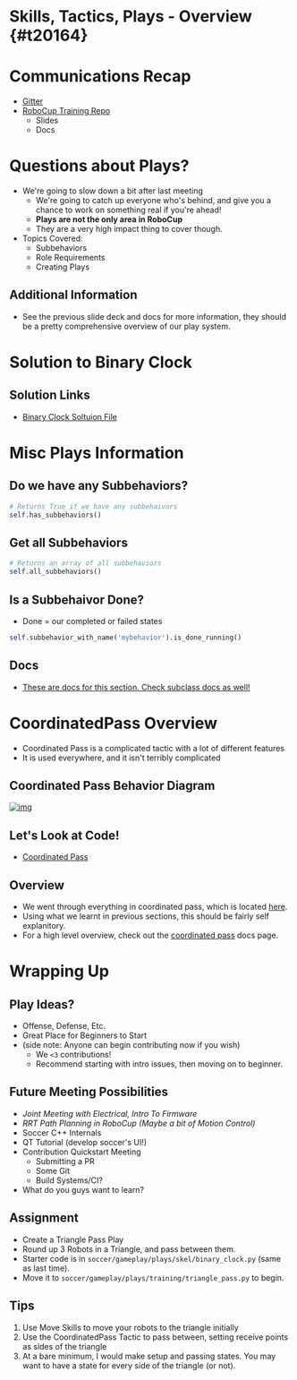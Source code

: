 # Skills, Tactics, Plays - Overview {#t20164}


# Communications Recap

-   [Gitter](https://gitter.im/RoboJackets/robocup-software)
-   [RoboCup Training Repo](https://github.com/RoboJackets//robocup-training)
    -   Slides
    -   Docs


# Questions about Plays?

-   We're going to slow down a bit after last meeting
    -   We're going to catch up everyone who's behind, and give you a chance to work on something real if you're ahead!
    -   **Plays are not the only area in RoboCup**
    -   They are a very high impact thing to cover though.
-   Topics Covered:
    -   Subbehaviors
    -   Role Requirements
    -   Creating Plays


## Additional Information

-   See the previous slide deck and docs for more information, they should be a pretty comprehensive overview of our play system.


# Solution to Binary Clock


## Solution Links

-   [Binary Clock Soltuion File](https://github.com/RoboJackets/robocup-software/blob/720645581718e52bc174275843fd7d114edf0543/soccer/gameplay/plays/training/binary_clock.py)


# Misc Plays Information


## Do we have any Subbehaviors?

```python
# Returns True if we have any subbehaivors
self.has_subbehaviors()
```


## Get all Subbehaviors

```python
# Returns an array of all subbehaviors
self.all_subbehaviors()
```


## Is a Subbehaivor Done?

-   Done = our completed or failed states

```python
self.subbehavior_with_name('mybehavior').is_done_running()
```


## Docs

-   [These are docs for this section. Check subclass docs as well!](https://robojackets.github.io/robocup-software/classgameplay_1_1behavior_1_1_behavior.html)


# CoordinatedPass Overview

-   Coordinated Pass is a complicated tactic with a lot of different features
-   It is used everywhere, and it isn't terribly complicated


## Coordinated Pass Behavior Diagram

[![img](https://i.imgur.com/Det1VDj.png)](https://i.imgur.com/undefined.png)


## Let's Look at Code!

-   [Coordinated Pass](https://github.com/RoboJackets/robocup-software/blob/720645581718e52bc174275843fd7d114edf0543/soccer/gameplay/tactics/coordinated_pass.py)


## Overview

-   We went through everything in coordinated pass, which is located [here](https://github.com/RoboJackets/robocup-software/blob/master/soccer/gameplay/tactics/coordinated_pass.py).
-   Using what we learnt in previous sections, this should be fairly self explanitory.
-   For a high level overview, check out the [coordinated pass](https://robojackets.github.io/robocup-software/classgameplay_1_1tactics_1_1coordinated__pass_1_1_coordinated_pass.html) docs page.


# Wrapping Up


## Play Ideas?

-   Offense, Defense, Etc.
-   Great Place for Beginners to Start
-   (side note: Anyone can begin contributing now if you wish)
    -   We `<3` contributions!
    -   Recommend starting with intro issues, then moving on to beginner.


## Future Meeting Possibilities

-   *Joint Meeting with Electrical, Intro To Firmware*
-   *RRT Path Planning in RoboCup (Maybe a bit of Motion Control)*
-   Soccer C++ Internals
-   QT Tutorial (develop soccer's UI!)
-   Contribution Quickstart Meeting
    -   Submitting a PR
    -   Some Git
    -   Build Systems/CI?
-   What do you guys want to learn?


## Assignment

-   Create a Triangle Pass Play
-   Round up 3 Robots in a Triangle, and pass between them.
-   Starter code is in `soccer/gameplay/plays/skel/binary_clock.py` (same as last time).
-   Move it to `soccer/gameplay/plays/training/triangle_pass.py` to begin.


## Tips

1.  Use Move Skills to move your robots to the triangle initially
2.  Use the CoordinatedPass Tactic to pass between, setting receive points as sides of the triangle
3.  At a bare minimum, I would make setup and passing states. You may want to have a state for every side of the triangle (or not).